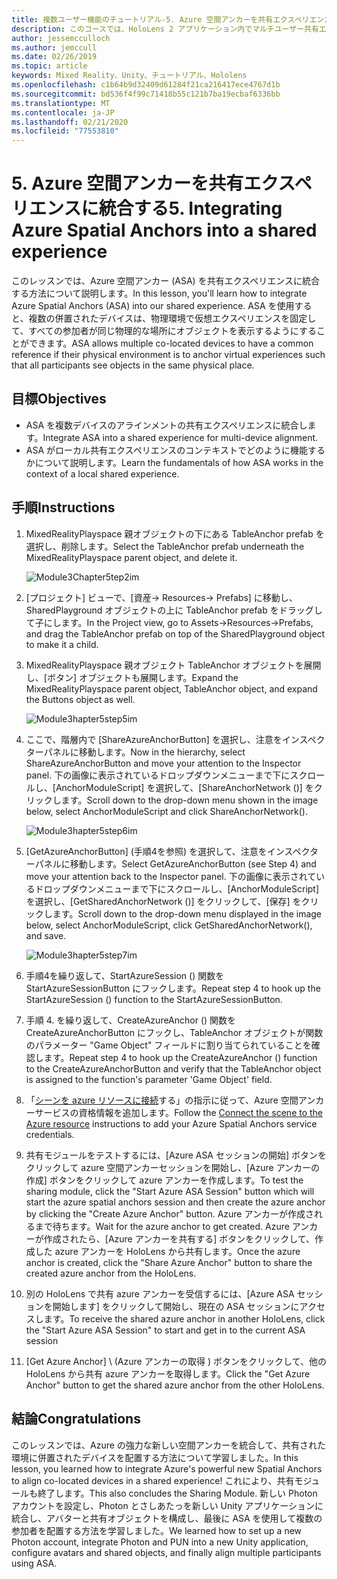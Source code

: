 ```yaml
---
title: 複数ユーザー機能のチュートリアル-5. Azure 空間アンカーを共有エクスペリエンスに統合する
description: このコースでは、HoloLens 2 アプリケーション内でマルチユーザー共有エクスペリエンスを実装する方法について説明します。
author: jessemcculloch
ms.author: jemccull
ms.date: 02/26/2019
ms.topic: article
keywords: Mixed Reality、Unity、チュートリアル、Hololens
ms.openlocfilehash: c1b64b9d32409d61284f21ca216417ece4767d1b
ms.sourcegitcommit: bd536f4f99c71418b55c121b7ba19ecbaf6336bb
ms.translationtype: MT
ms.contentlocale: ja-JP
ms.lasthandoff: 02/21/2020
ms.locfileid: "77553810"
---
```

# <a name="5-integrating-azure-spatial-anchors-into-a-shared-experience"></a><span data-ttu-id="0574e-105">5. Azure 空間アンカーを共有エクスペリエンスに統合する</span><span class="sxs-lookup"><span data-stu-id="0574e-105">5. Integrating Azure Spatial Anchors into a shared experience</span></span>

<span data-ttu-id="0574e-106">このレッスンでは、Azure 空間アンカー (ASA) を共有エクスペリエンスに統合する方法について説明します。</span><span class="sxs-lookup"><span data-stu-id="0574e-106">In this lesson, you'll learn how to integrate Azure Spatial Anchors (ASA) into our shared experience.</span></span> <span data-ttu-id="0574e-107">ASA を使用すると、複数の併置されたデバイスは、物理環境で仮想エクスペリエンスを固定して、すべての参加者が同じ物理的な場所にオブジェクトを表示するようにすることができます。</span><span class="sxs-lookup"><span data-stu-id="0574e-107">ASA allows multiple co-located devices to have a common reference if their physical environment is to anchor virtual experiences such that all participants see objects in the same physical place.</span></span>

## <a name="objectives"></a><span data-ttu-id="0574e-108">目標</span><span class="sxs-lookup"><span data-stu-id="0574e-108">Objectives</span></span>

* <span data-ttu-id="0574e-109">ASA を複数デバイスのアラインメントの共有エクスペリエンスに統合します。</span><span class="sxs-lookup"><span data-stu-id="0574e-109">Integrate ASA into a shared experience for multi-device alignment.</span></span>
* <span data-ttu-id="0574e-110">ASA がローカル共有エクスペリエンスのコンテキストでどのように機能するかについて説明します。</span><span class="sxs-lookup"><span data-stu-id="0574e-110">Learn the fundamentals of how ASA works in the context of a local shared experience.</span></span>

## <a name="instructions"></a><span data-ttu-id="0574e-111">手順</span><span class="sxs-lookup"><span data-stu-id="0574e-111">Instructions</span></span>

1. <span data-ttu-id="0574e-112">MixedRealityPlayspace 親オブジェクトの下にある TableAnchor prefab を選択し、削除します。</span><span class="sxs-lookup"><span data-stu-id="0574e-112">Select the TableAnchor prefab underneath the MixedRealityPlayspace parent object, and delete it.</span></span>

    ![Module3Chapter5tep2im](images/module3chapter5step2im.PNG)

2. <span data-ttu-id="0574e-114">[プロジェクト] ビューで、[資産-> Resources-> Prefabs] に移動し、SharedPlayground オブジェクトの上に TableAnchor prefab をドラッグして子にします。</span><span class="sxs-lookup"><span data-stu-id="0574e-114">In the Project view, go to Assets->Resources->Prefabs, and drag the TableAnchor prefab on top of the SharedPlayground object to make it a child.</span></span>

3. <span data-ttu-id="0574e-115">MixedRealityPlayspace 親オブジェクト TableAnchor オブジェクトを展開し、[ボタン] オブジェクトも展開します。</span><span class="sxs-lookup"><span data-stu-id="0574e-115">Expand the MixedRealityPlayspace parent object, TableAnchor object, and expand the Buttons object as well.</span></span>

    ![Module3hapter5step5im](images/module3chapter5step5im.PNG)

4. <span data-ttu-id="0574e-117">ここで、階層内で [ShareAzureAnchorButton] を選択し、注意をインスペクターパネルに移動します。</span><span class="sxs-lookup"><span data-stu-id="0574e-117">Now in the hierarchy, select ShareAzureAnchorButton and move your attention to the Inspector panel.</span></span> <span data-ttu-id="0574e-118">下の画像に表示されているドロップダウンメニューまで下にスクロールし、[AnchorModuleScript] を選択して、[ShareAnchorNetwork ()] をクリックします。</span><span class="sxs-lookup"><span data-stu-id="0574e-118">Scroll down to the drop-down menu shown in the image below, select AnchorModuleScript and click ShareAnchorNetwork().</span></span>

    ![Module3hapter5step6im](images/module3chapter5step6im.PNG)

5. <span data-ttu-id="0574e-120">[GetAzureAnchorButton] (手順4を参照) を選択して、注意をインスペクターパネルに移動します。</span><span class="sxs-lookup"><span data-stu-id="0574e-120">Select GetAzureAnchorButton (see Step 4) and move your attention back to the Inspector panel.</span></span> <span data-ttu-id="0574e-121">下の画像に表示されているドロップダウンメニューまで下にスクロールし、[AnchorModuleScript] を選択し、[GetSharedAnchorNetwork ()] をクリックして、[保存] をクリックします。</span><span class="sxs-lookup"><span data-stu-id="0574e-121">Scroll down to the drop-down menu displayed in the image below, select AnchorModuleScript, click GetSharedAnchorNetwork(), and save.</span></span>

    ![Module3hapter5step7im](images/module3chapter5step7im.PNG)

6. <span data-ttu-id="0574e-123">手順4を繰り返して、StartAzureSession () 関数を StartAzureSessionButton にフックします。</span><span class="sxs-lookup"><span data-stu-id="0574e-123">Repeat step 4 to hook up the StartAzureSession () function to the StartAzureSessionButton.</span></span>

7. <span data-ttu-id="0574e-124">手順 4. を繰り返して、CreateAzureAnchor () 関数を CreateAzureAnchorButton にフックし、TableAnchor オブジェクトが関数のパラメーター "Game Object" フィールドに割り当てられていることを確認します。</span><span class="sxs-lookup"><span data-stu-id="0574e-124">Repeat step 4 to hook up the CreateAzureAnchor () function to the CreateAzureAnchorButton and verify that the TableAnchor object is assigned to the function's parameter 'Game Object' field.</span></span>

8. <span data-ttu-id="0574e-125">「[シーンを azure リソースに接続](mrlearning-asa-ch1.md#4-connect-the-scene-to-the-azure-resource)する」の指示に従って、Azure 空間アンカーサービスの資格情報を追加します。</span><span class="sxs-lookup"><span data-stu-id="0574e-125">Follow the [Connect the scene to the Azure resource](mrlearning-asa-ch1.md#4-connect-the-scene-to-the-azure-resource) instructions to add your Azure Spatial Anchors service credentials.</span></span>

9. <span data-ttu-id="0574e-126">共有モジュールをテストするには、[Azure ASA セッションの開始] ボタンをクリックして azure 空間アンカーセッションを開始し、[Azure アンカーの作成] ボタンをクリックして azure アンカーを作成します。</span><span class="sxs-lookup"><span data-stu-id="0574e-126">To test the sharing module, click the "Start Azure ASA Session" button which will start the azure spatial anchors session and then create the azure anchor by clicking the "Create Azure Anchor" button.</span></span> <span data-ttu-id="0574e-127">Azure アンカーが作成されるまで待ちます。</span><span class="sxs-lookup"><span data-stu-id="0574e-127">Wait for the azure anchor to get created.</span></span> <span data-ttu-id="0574e-128">Azure アンカーが作成されたら、[Azure アンカーを共有する] ボタンをクリックして、作成した azure アンカーを HoloLens から共有します。</span><span class="sxs-lookup"><span data-stu-id="0574e-128">Once the azure anchor is created, click the "Share Azure Anchor" button to share the created azure anchor from the HoloLens.</span></span>

10. <span data-ttu-id="0574e-129">別の HoloLens で共有 azure アンカーを受信するには、[Azure ASA セッションを開始します] をクリックして開始し、現在の ASA セッションにアクセスします。</span><span class="sxs-lookup"><span data-stu-id="0574e-129">To receive the shared azure anchor in another HoloLens, click the "Start Azure ASA Session" to start and get in to the current ASA session</span></span>

11. <span data-ttu-id="0574e-130">[Get Azure Anchor] \ (Azure アンカーの取得 \) ボタンをクリックして、他の HoloLens から共有 azure アンカーを取得します。</span><span class="sxs-lookup"><span data-stu-id="0574e-130">Click the "Get Azure Anchor" button to get the shared azure anchor from the other HoloLens.</span></span>

## <a name="congratulations"></a><span data-ttu-id="0574e-131">結論</span><span class="sxs-lookup"><span data-stu-id="0574e-131">Congratulations</span></span>

<span data-ttu-id="0574e-132">このレッスンでは、Azure の強力な新しい空間アンカーを統合して、共有された環境に併置されたデバイスを配置する方法について学習しました。</span><span class="sxs-lookup"><span data-stu-id="0574e-132">In this lesson, you learned how to integrate Azure's powerful new Spatial Anchors to align co-located devices in a shared experience!</span></span> <span data-ttu-id="0574e-133">これにより、共有モジュールも終了します。</span><span class="sxs-lookup"><span data-stu-id="0574e-133">This also concludes the Sharing Module.</span></span> <span data-ttu-id="0574e-134">新しい Photon アカウントを設定し、Photon とさしあたっを新しい Unity アプリケーションに統合し、アバターと共有オブジェクトを構成し、最後に ASA を使用して複数の参加者を配置する方法を学習しました。</span><span class="sxs-lookup"><span data-stu-id="0574e-134">We learned how to set up a new Photon account, integrate Photon and PUN into a new Unity application, configure avatars and shared objects, and finally align multiple participants using ASA.</span></span>
